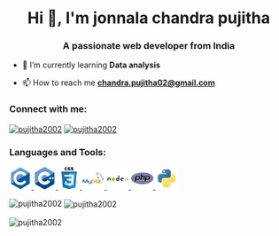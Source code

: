 <h1 align="center">Hi 👋, I'm jonnala chandra pujitha</h1>
<h3 align="center">A passionate web developer from India</h3>

- 🌱 I’m currently learning **Data analysis**

- 📫 How to reach me **chandra.pujitha02@gmail.com**

<h3 align="left">Connect with me:</h3>
<p align="left">
<a href="https://www.hackerrank.com/pujitha2002" target="blank"><img align="center" src="https://raw.githubusercontent.com/rahuldkjain/github-profile-readme-generator/master/src/images/icons/Social/hackerrank.svg" alt="pujitha2002" height="30" width="40" /></a>
<a href="https://www.leetcode.com/pujitha2002" target="blank"><img align="center" src="https://raw.githubusercontent.com/rahuldkjain/github-profile-readme-generator/master/src/images/icons/Social/leet-code.svg" alt="pujitha2002" height="30" width="40" /></a>
</p>

<h3 align="left">Languages and Tools:</h3>
<p align="left">  <a href="https://www.cprogramming.com/" target="_blank"> <img src="https://raw.githubusercontent.com/devicons/devicon/master/icons/c/c-original.svg" alt="c" width="40" height="40"/> </a> <a href="https://www.w3schools.com/cpp/" target="_blank"> <img src="https://raw.githubusercontent.com/devicons/devicon/master/icons/cplusplus/cplusplus-original.svg" alt="cplusplus" width="40" height="40"/> </a> <a href="https://www.w3schools.com/css/" target="_blank"> <img src="https://raw.githubusercontent.com/devicons/devicon/master/icons/css3/css3-original-wordmark.svg" alt="css3" width="40" height="40"/>  <a href="https://www.mysql.com/" target="_blank"> <img src="https://raw.githubusercontent.com/devicons/devicon/master/icons/mysql/mysql-original-wordmark.svg" alt="mysql" width="40" height="40"/> </a> <a href="https://nodejs.org" target="_blank"> <img src="https://raw.githubusercontent.com/devicons/devicon/master/icons/nodejs/nodejs-original-wordmark.svg" alt="nodejs" width="40" height="40"/> </a> <a href="https://www.php.net" target="_blank"> <img src="https://raw.githubusercontent.com/devicons/devicon/master/icons/php/php-original.svg" alt="php" width="40" height="40"/> </a> <a href="https://www.python.org" target="_blank"> <img src="https://raw.githubusercontent.com/devicons/devicon/master/icons/python/python-original.svg" alt="python" width="40" height="40"/> </a> </p>

<p><img align="left" src="https://github-readme-stats.vercel.app/api/top-langs?username=pujitha2002&show_icons=true&locale=en&layout=compact" alt="pujitha2002" /></p>

<p>&nbsp;<img align="center" src="https://github-readme-stats.vercel.app/api?username=pujitha2002&show_icons=true&locale=en" alt="pujitha2002" /></p>

<p><img align="center" src="https://github-readme-streak-stats.herokuapp.com/?user=pujitha2002&" alt="pujitha2002" /></p>
